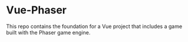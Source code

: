 # Vue-Phaser

This repo contains the foundation for a Vue project that includes a game built with the Phaser game engine.